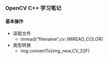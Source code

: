 ### OpenCV C++ 学习笔记
#### 基本操作
* 读取文件
    * imread(“filename”,cv::IMREAD_COLOR)
* 类型转换
    * img.convertTo(img_new,CV_32F)